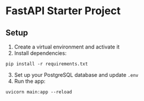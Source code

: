 # FastAPI Starter Project

## Setup

1. Create a virtual environment and activate it
2. Install dependencies:
```
pip install -r requirements.txt
```
3. Set up your PostgreSQL database and update `.env`
4. Run the app:
```
uvicorn main:app --reload
```
